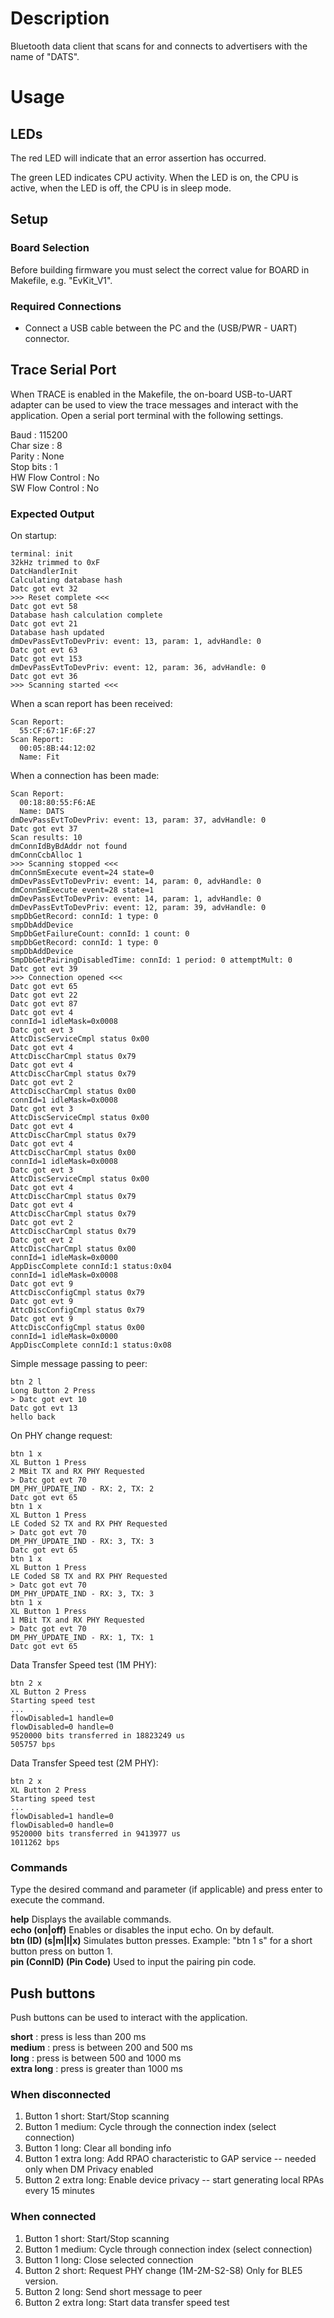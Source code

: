 # Description

Bluetooth data client that scans for and connects to advertisers with the name of "DATS".

# Usage

## LEDs

The red LED will indicate that an error assertion has occurred.  

The green LED indicates CPU activity. When the LED is on, the CPU is active, when the LED
is off, the CPU is in sleep mode.

## Setup

### Board Selection

Before building firmware you must select the correct value for BOARD in Makefile, e.g. "EvKit_V1".

### Required Connections
-   Connect a USB cable between the PC and the (USB/PWR - UART) connector.

## Trace Serial Port
When TRACE is enabled in the Makefile, the on-board USB-to-UART adapter can
be used to view the trace messages and interact with the application. Open a serial port terminal with
the following settings.

Baud            : 115200  
Char size       : 8  
Parity          : None  
Stop bits       : 1  
HW Flow Control : No  
SW Flow Control : No  

### Expected Output

On startup:
```
terminal: init
32kHz trimmed to 0xF
DatcHandlerInit
Calculating database hash
Datc got evt 32
>>> Reset complete <<<
Datc got evt 58
Database hash calculation complete
Datc got evt 21
Database hash updated
dmDevPassEvtToDevPriv: event: 13, param: 1, advHandle: 0
Datc got evt 63
Datc got evt 153
dmDevPassEvtToDevPriv: event: 12, param: 36, advHandle: 0
Datc got evt 36
>>> Scanning started <<<
```

When a scan report has been received:
```
Scan Report:                                                                  
  55:CF:67:1F:6F:27                                                           
Scan Report:                                                                  
  00:05:8B:44:12:02                                                           
  Name: Fit
```

When a connection has been made:
```
Scan Report:                                                                                                           
  00:18:80:55:F6:AE                                                                                                    
  Name: DATS                                                                                                           
dmDevPassEvtToDevPriv: event: 13, param: 37, advHandle: 0                                                              
Datc got evt 37                                                                                                        
Scan results: 10                                                                                                       
dmConnIdByBdAddr not found                                                                                             
dmConnCcbAlloc 1                                                                                                       
>>> Scanning stopped <<<                                                                                               
dmConnSmExecute event=24 state=0                                                                                       
dmDevPassEvtToDevPriv: event: 14, param: 0, advHandle: 0                                                               
dmConnSmExecute event=28 state=1                                                                                       
dmDevPassEvtToDevPriv: event: 14, param: 1, advHandle: 0                                                               
dmDevPassEvtToDevPriv: event: 12, param: 39, advHandle: 0                                                              
smpDbGetRecord: connId: 1 type: 0                                                                                      
smpDbAddDevice                                                                                                         
SmpDbGetFailureCount: connId: 1 count: 0                                                                               
smpDbGetRecord: connId: 1 type: 0                                                                                      
smpDbAddDevice                                                                                                         
SmpDbGetPairingDisabledTime: connId: 1 period: 0 attemptMult: 0                                                        
Datc got evt 39                                                                                                        
>>> Connection opened <<<                                                                                              
Datc got evt 65                                                                                                        
Datc got evt 22                                                                                                        
Datc got evt 87                                                                                                        
Datc got evt 4                                                                                                         
connId=1 idleMask=0x0008                                                                                               
Datc got evt 3                                                                                                         
AttcDiscServiceCmpl status 0x00                                                                                        
Datc got evt 4                                                                                                         
AttcDiscCharCmpl status 0x79                                                                                           
Datc got evt 4                                                                                                         
AttcDiscCharCmpl status 0x79                                                                                           
Datc got evt 2                                                                                                         
AttcDiscCharCmpl status 0x00                                                                                           
connId=1 idleMask=0x0008                                                                                               
Datc got evt 3                                                                                                         
AttcDiscServiceCmpl status 0x00                                                                                        
Datc got evt 4                                                                                                         
AttcDiscCharCmpl status 0x79                                                                                           
Datc got evt 4                                                                                                         
AttcDiscCharCmpl status 0x00                                                                                           
connId=1 idleMask=0x0008                                                                                               
Datc got evt 3                                                                                                         
AttcDiscServiceCmpl status 0x00                                                                                        
Datc got evt 4                                                                                                         
AttcDiscCharCmpl status 0x79                                                                                           
Datc got evt 4                                                                                                         
AttcDiscCharCmpl status 0x79                                                                                           
Datc got evt 2                                                                                                         
AttcDiscCharCmpl status 0x79                                                                                           
Datc got evt 2                                                                                                         
AttcDiscCharCmpl status 0x00                                                                                           
connId=1 idleMask=0x0000                                                                                               
AppDiscComplete connId:1 status:0x04                                                                                   
connId=1 idleMask=0x0008                                                                                               
Datc got evt 9                                                                                                         
AttcDiscConfigCmpl status 0x79                                                                                         
Datc got evt 9                                                                                                         
AttcDiscConfigCmpl status 0x79                                                                                         
Datc got evt 9                                                                                                         
AttcDiscConfigCmpl status 0x00                                                                                         
connId=1 idleMask=0x0000                                                                                               
AppDiscComplete connId:1 status:0x08                                                                                   
```

Simple message passing to peer:
```
btn 2 l
Long Button 2 Press
> Datc got evt 10
Datc got evt 13
hello back
```

On PHY change request:
```
btn 1 x
XL Button 1 Press
2 MBit TX and RX PHY Requested
> Datc got evt 70
DM_PHY_UPDATE_IND - RX: 2, TX: 2
Datc got evt 65
btn 1 x
XL Button 1 Press
LE Coded S2 TX and RX PHY Requested
> Datc got evt 70
DM_PHY_UPDATE_IND - RX: 3, TX: 3
Datc got evt 65
btn 1 x
XL Button 1 Press
LE Coded S8 TX and RX PHY Requested
> Datc got evt 70
DM_PHY_UPDATE_IND - RX: 3, TX: 3
btn 1 x
XL Button 1 Press
1 MBit TX and RX PHY Requested
> Datc got evt 70
DM_PHY_UPDATE_IND - RX: 1, TX: 1
Datc got evt 65
```

Data Transfer Speed test (1M PHY):
```
btn 2 x
XL Button 2 Press
Starting speed test
...
flowDisabled=1 handle=0
flowDisabled=0 handle=0
9520000 bits transferred in 18823249 us
505757 bps
```

Data Transfer Speed test (2M PHY):
```
btn 2 x
XL Button 2 Press
Starting speed test
...
flowDisabled=1 handle=0
flowDisabled=0 handle=0
9520000 bits transferred in 9413977 us
1011262 bps
```

### Commands
Type the desired command and parameter (if applicable) and press enter to execute the command.  

__help__  Displays the available commands.  
__echo (on|off)__ Enables or disables the input echo. On by default.  
__btn (ID) (s|m|l|x)__ Simulates button presses. Example: "btn 1 s" for a short button press on button 1.  
__pin (ConnID) (Pin Code)__ Used to input the pairing pin code.  

## Push buttons
Push buttons can be used to interact with the application.

__short__       : press is less than 200 ms  
__medium__      : press is between 200 and 500 ms  
__long__        : press is between 500 and 1000 ms  
__extra long__  : press is greater than 1000 ms  

### When disconnected
1. Button 1 short: Start/Stop scanning
2. Button 1 medium: Cycle through the connection index (select connection)
3. Button 1 long: Clear all bonding info
4. Button 1 extra long: Add RPAO characteristic to GAP service -- needed only when DM Privacy enabled
5. Button 2 extra long: Enable device privacy -- start generating local RPAs every 15 minutes

### When connected
1. Button 1 short: Start/Stop scanning
2. Button 1 medium: Cycle through connection index (select connection)
3. Button 1 long: Close selected connection  
4. Button 2 short: Request PHY change (1M-2M-S2-S8) Only for BLE5 version.
5. Button 2 long: Send short message to peer  
6. Button 2 extra long: Start data transfer speed test
